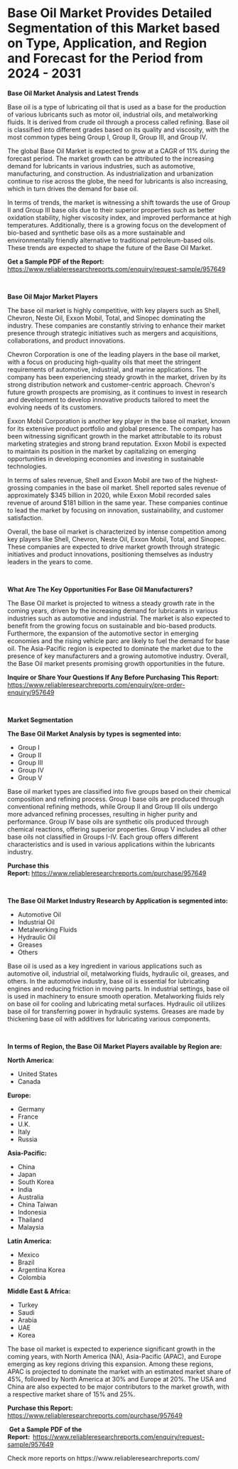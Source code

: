 <p><h1>Base Oil Market Provides Detailed Segmentation of this Market based on Type, Application, and Region and Forecast for the Period from 2024 - 2031</h1></p><p><strong>Base Oil Market Analysis and Latest Trends</strong></p>
<p><p>Base oil is a type of lubricating oil that is used as a base for the production of various lubricants such as motor oil, industrial oils, and metalworking fluids. It is derived from crude oil through a process called refining. Base oil is classified into different grades based on its quality and viscosity, with the most common types being Group I, Group II, Group III, and Group IV.</p><p>The global Base Oil Market is expected to grow at a CAGR of 11% during the forecast period. The market growth can be attributed to the increasing demand for lubricants in various industries, such as automotive, manufacturing, and construction. As industrialization and urbanization continue to rise across the globe, the need for lubricants is also increasing, which in turn drives the demand for base oil.</p><p>In terms of trends, the market is witnessing a shift towards the use of Group II and Group III base oils due to their superior properties such as better oxidation stability, higher viscosity index, and improved performance at high temperatures. Additionally, there is a growing focus on the development of bio-based and synthetic base oils as a more sustainable and environmentally friendly alternative to traditional petroleum-based oils. These trends are expected to shape the future of the Base Oil Market.</p></p>
<p><strong>Get a Sample PDF of the Report:&nbsp;</strong> <a href="https://www.reliableresearchreports.com/enquiry/request-sample/957649">https://www.reliableresearchreports.com/enquiry/request-sample/957649</a></p>
<p>&nbsp;</p>
<p><strong>Base Oil Major Market Players</strong></p>
<p><p>The base oil market is highly competitive, with key players such as Shell, Chevron, Neste Oil, Exxon Mobil, Total, and Sinopec dominating the industry. These companies are constantly striving to enhance their market presence through strategic initiatives such as mergers and acquisitions, collaborations, and product innovations.</p><p>Chevron Corporation is one of the leading players in the base oil market, with a focus on producing high-quality oils that meet the stringent requirements of automotive, industrial, and marine applications. The company has been experiencing steady growth in the market, driven by its strong distribution network and customer-centric approach. Chevron's future growth prospects are promising, as it continues to invest in research and development to develop innovative products tailored to meet the evolving needs of its customers.</p><p>Exxon Mobil Corporation is another key player in the base oil market, known for its extensive product portfolio and global presence. The company has been witnessing significant growth in the market attributable to its robust marketing strategies and strong brand reputation. Exxon Mobil is expected to maintain its position in the market by capitalizing on emerging opportunities in developing economies and investing in sustainable technologies.</p><p>In terms of sales revenue, Shell and Exxon Mobil are two of the highest-grossing companies in the base oil market. Shell reported sales revenue of approximately $345 billion in 2020, while Exxon Mobil recorded sales revenue of around $181 billion in the same year. These companies continue to lead the market by focusing on innovation, sustainability, and customer satisfaction.</p><p>Overall, the base oil market is characterized by intense competition among key players like Shell, Chevron, Neste Oil, Exxon Mobil, Total, and Sinopec. These companies are expected to drive market growth through strategic initiatives and product innovations, positioning themselves as industry leaders in the years to come.</p></p>
<p>&nbsp;</p>
<p><strong>What Are The Key Opportunities For Base Oil Manufacturers?</strong></p>
<p><p>The Base Oil market is projected to witness a steady growth rate in the coming years, driven by the increasing demand for lubricants in various industries such as automotive and industrial. The market is also expected to benefit from the growing focus on sustainable and bio-based products. Furthermore, the expansion of the automotive sector in emerging economies and the rising vehicle parc are likely to fuel the demand for base oil. The Asia-Pacific region is expected to dominate the market due to the presence of key manufacturers and a growing automotive industry. Overall, the Base Oil market presents promising growth opportunities in the future.</p></p>
<p><strong>Inquire or Share Your Questions If Any Before Purchasing This Report:</strong> <a href="https://www.reliableresearchreports.com/enquiry/pre-order-enquiry/957649">https://www.reliableresearchreports.com/enquiry/pre-order-enquiry/957649</a></p>
<p>&nbsp;</p>
<p><strong>Market Segmentation</strong></p>
<p><strong>The Base Oil Market Analysis by types is segmented into:</strong></p>
<p><ul><li>Group I</li><li>Group II</li><li>Group III</li><li>Group IV</li><li>Group V</li></ul></p>
<p><p>Base oil market types are classified into five groups based on their chemical composition and refining process. Group I base oils are produced through conventional refining methods, while Group II and Group III oils undergo more advanced refining processes, resulting in higher purity and performance. Group IV base oils are synthetic oils produced through chemical reactions, offering superior properties. Group V includes all other base oils not classified in Groups I-IV. Each group offers different characteristics and is used in various applications within the lubricants industry.</p></p>
<p><strong>Purchase this Report:&nbsp;</strong><a href="https://www.reliableresearchreports.com/purchase/957649">https://www.reliableresearchreports.com/purchase/957649</a></p>
<p>&nbsp;</p>
<p><strong>The Base Oil Market Industry Research by Application is segmented into:</strong></p>
<p><ul><li>Automotive Oil</li><li>Industrial Oil</li><li>Metalworking Fluids</li><li>Hydraulic Oil</li><li>Greases</li><li>Others</li></ul></p>
<p><p>Base oil is used as a key ingredient in various applications such as automotive oil, industrial oil, metalworking fluids, hydraulic oil, greases, and others. In the automotive industry, base oil is essential for lubricating engines and reducing friction in moving parts. In industrial settings, base oil is used in machinery to ensure smooth operation. Metalworking fluids rely on base oil for cooling and lubricating metal surfaces. Hydraulic oil utilizes base oil for transferring power in hydraulic systems. Greases are made by thickening base oil with additives for lubricating various components.</p></p>
<p>&nbsp;</p>
<p><strong>In terms of Region, the Base Oil Market Players available by Region are:</strong></p>
<p>
    <p> <strong> North America: </strong>
        <ul>
            <li>United States</li>
            <li>Canada</li>
        </ul>
        </p> 
    <p> <strong> Europe: </strong>
        <ul>
            <li>Germany</li>
            <li>France</li>
            <li>U.K.</li>
            <li>Italy</li>
            <li>Russia</li>
        </ul>
        </p> 
    <p> <strong> Asia-Pacific: </strong>
        <ul>
            <li>China</li>
            <li>Japan</li>
            <li>South Korea</li>
            <li>India</li>
            <li>Australia</li>
            <li>China Taiwan</li>
            <li>Indonesia</li>
            <li>Thailand</li>
            <li>Malaysia</li>
        </ul>
        </p> 
    <p> <strong> Latin America: </strong>
        <ul>
            <li>Mexico</li>
            <li>Brazil</li>
            <li>Argentina Korea</li>
            <li>Colombia</li>
        </ul>
        </p> 
    <p> <strong> Middle East & Africa: </strong>
        <ul>
            <li>Turkey</li>
            <li>Saudi</li>
            <li>Arabia</li>
            <li>UAE</li>
            <li>Korea</li>
        </ul>
    </p>
    </p>
<p><p>The base oil market is expected to experience significant growth in the coming years, with North America (NA), Asia-Pacific (APAC), and Europe emerging as key regions driving this expansion. Among these regions, APAC is projected to dominate the market with an estimated market share of 45%, followed by North America at 30% and Europe at 20%. The USA and China are also expected to be major contributors to the market growth, with a respective market share of 15% and 25%.</p></p>
<p><strong>Purchase this Report: </strong><a href="https://www.reliableresearchreports.com/purchase/957649">https://www.reliableresearchreports.com/purchase/957649</a></p>
<p>&nbsp;<strong>Get a Sample PDF of the Report:&nbsp;&nbsp;</strong><a href="https://www.reliableresearchreports.com/enquiry/request-sample/957649">https://www.reliableresearchreports.com/enquiry/request-sample/957649</a></p>
<p><strong></strong></p>
<p>Check more reports on https://www.reliableresearchreports.com/</p>